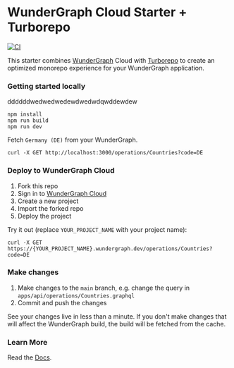 # WunderGraph Cloud Starter + Turborepo

[![CI](https://github.com/wundergraph/cloud-starter-turbo/actions/workflows/ci.yaml/badge.svg)](https://github.com/wundergraph/cloud-starter-turbo/actions/workflows/ci.yaml)

This starter combines [WunderGraph](https://wundergraph.com/) Cloud with [Turborepo](https://github.com/vercel/turbo) to create an optimized monorepo experience for your WunderGraph application.

### Getting started locally
ddddddwedwedwedewdwedwdqwddewdew
```shell
npm install
npm run build
npm run dev
```

Fetch `Germany (DE)` from your WunderGraph.

```shell
curl -X GET http://localhost:3000/operations/Countries?code=DE
```

### Deploy to WunderGraph Cloud

1. Fork this repo
2. Sign in to [WunderGraph Cloud](https://cloud.wundergraph.com)
3. Create a new project
4. Import the forked repo
5. Deploy the project

Try it out (replace `YOUR_PROJECT_NAME` with your project name):

```shell
curl -X GET https://{YOUR_PROJECT_NAME}.wundergraph.dev/operations/Countries?code=DE
```

### Make changes

1. Make changes to the `main` branch, e.g. change the query in `apps/api/operations/Countries.graphql`
2. Commit and push the changes

See your changes live in less than a minute. If you don't make changes that will affect the WunderGraph build, the build will be fetched from the cache. 

### Learn More

Read the [Docs](https://wundergraph.com/docs).